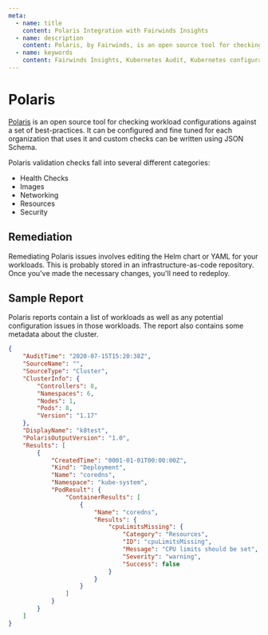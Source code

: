 ```yaml
---
meta:
  - name: title
    content: Polaris Integration with Fairwinds Insights
  - name: description
    content: Polaris, by Fairwinds, is an open source tool for checking workload configurations against a set of best-practices. Fairwinds Insights integrates Polaris.
  - name: keywords
    content: Fairwinds Insights, Kubernetes Audit, Kubernetes configuration validation, Polaris, open source
---
```

# Polaris
[Polaris](https://github.com/FairwindsOps/polaris) is an open source tool for
checking workload configurations against a set of best-practices. It can
be configured and fine tuned for each organization that uses it and custom
checks can be written using JSON Schema.

Polaris validation checks fall into several different categories:

* Health Checks
* Images
* Networking
* Resources
* Security

## Remediation
Remediating Polaris issues involves editing the Helm chart or YAML for your workloads. This is probably
stored in an infrastructure-as-code repository. Once you've made the necessary changes, you'll need
to redeploy.

## Sample Report 
Polaris reports contain a list of workloads as well as any potential configuration issues in those workloads.
The report also contains some metadata about the cluster.
```json
{
    "AuditTime": "2020-07-15T15:20:38Z",
    "SourceName": "",
    "SourceType": "Cluster",
    "ClusterInfo": {
        "Controllers": 8,
        "Namespaces": 6,
        "Nodes": 1,
        "Pods": 8,
        "Version": "1.17"
    },
    "DisplayName": "k8test",
    "PolarisOutputVersion": "1.0",
    "Results": [
        {
            "CreatedTime": "0001-01-01T00:00:00Z",
            "Kind": "Deployment",
            "Name": "coredns",
            "Namespace": "kube-system",
            "PodResult": {
                "ContainerResults": [
                    {
                        "Name": "coredns",
                        "Results": {
                            "cpuLimitsMissing": {
                                "Category": "Resources",
                                "ID": "cpuLimitsMissing",
                                "Message": "CPU limits should be set",
                                "Severity": "warning",
                                "Success": false
                            }
                        }
                    }
                ]
            }
        }
    ]
}
```